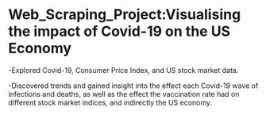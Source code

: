 # Web_Scraping_Project:Visualising the impact of Covid-19 on the US Economy

-Explored Covid-19, Consumer Price Index, and US stock market data. 

-Discovered trends and gained insight into the effect each Covid-19 wave of infections and deaths, as well as the effect the vaccination rate had on different stock market indices, and indirectly the US economy.

